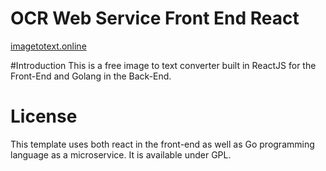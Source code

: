 # OCR Web Service Front End React

[imagetotext.online](imagetotext.online)

#Introduction
This is a free image to text converter built in ReactJS for the Front-End and Golang in the Back-End.


# License
This template uses both react in the front-end as well as Go programming language as a microservice. 
It is available under GPL.

